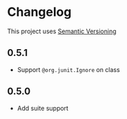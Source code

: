 # Changelog

This project uses [Semantic Versioning](http://semver.org)

## 0.5.1

* Support `@org.junit.Ignore` on class

## 0.5.0

* Add suite support
